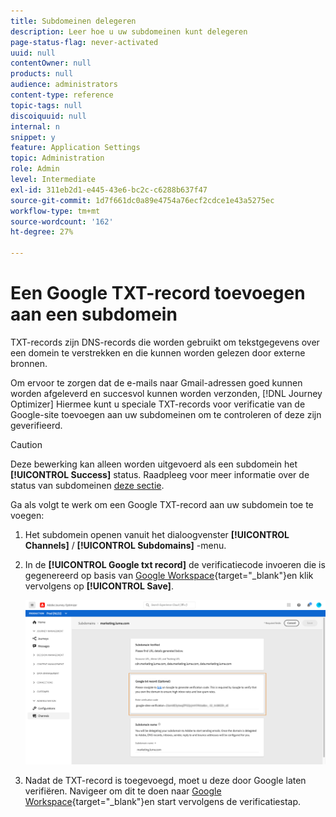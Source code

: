 ```yaml
---
title: Subdomeinen delegeren
description: Leer hoe u uw subdomeinen kunt delegeren
page-status-flag: never-activated
uuid: null
contentOwner: null
products: null
audience: administrators
content-type: reference
topic-tags: null
discoiquuid: null
internal: n
snippet: y
feature: Application Settings
topic: Administration
role: Admin
level: Intermediate
exl-id: 311eb2d1-e445-43e6-bc2c-c6288b637f47
source-git-commit: 1d7f661dc0a89e4754a76ecf2cdce1e43a5275ec
workflow-type: tm+mt
source-wordcount: '162'
ht-degree: 27%

---
```


# Een Google TXT-record toevoegen aan een subdomein

TXT-records zijn DNS-records die worden gebruikt om tekstgegevens over een domein te verstrekken en die kunnen worden gelezen door externe bronnen.

Om ervoor te zorgen dat de e-mails naar Gmail-adressen goed kunnen worden afgeleverd en succesvol kunnen worden verzonden, [!DNL Journey Optimizer] Hiermee kunt u speciale TXT-records voor verificatie van de Google-site toevoegen aan uw subdomeinen om te controleren of deze zijn geverifieerd.

>[!CAUTION]
>
> Deze bewerking kan alleen worden uitgevoerd als een subdomein het **[!UICONTROL Success]** status. Raadpleeg voor meer informatie over de status van subdomeinen [deze sectie](access-subdomains.md).

Ga als volgt te werk om een Google TXT-record aan uw subdomein toe te voegen:

1. Het subdomein openen vanuit het dialoogvenster **[!UICONTROL Channels]** / **[!UICONTROL Subdomains]** -menu.

1. In de **[!UICONTROL Google txt record]** de verificatiecode invoeren die is gegenereerd op basis van [Google Workspace](https://support.google.com/a/answer/183895){target=&quot;_blank&quot;}<!--G Suite Admin tools-->en klik vervolgens op **[!UICONTROL Save]**.

   ![](../assets/subdomain-google-txt.png)

1. Nadat de TXT-record is toegevoegd, moet u deze door Google laten verifiëren. Navigeer om dit te doen naar [Google Workspace](https://support.google.com/a/answer/183895){target=&quot;_blank&quot;}<!--G Suite Admin tools-->en start vervolgens de verificatiestap.
